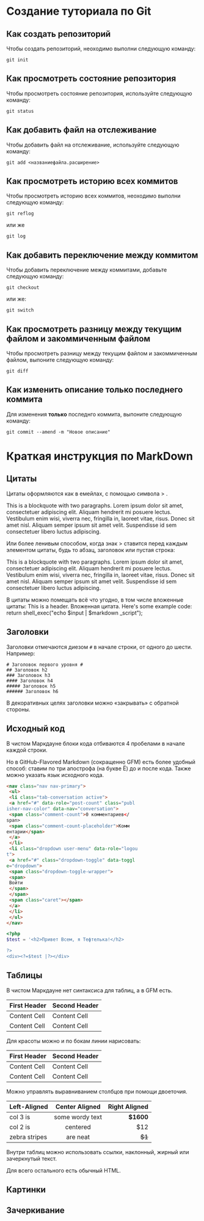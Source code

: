 # Создание туториала по Git

## Как создать репозиторий

Чтобы создать репозиторий, неоходимо выполни следующую команду:

```
git init
```

## Как просмотреть состояние репозитория

Чтобы просмотреть
состояние 
репозитория, используйте 
следующую команду:

```
git status
```

## Как добавить файл на отслеживание

Чтобы добавить файл на отслеживание, используйте следующую команду:

```
git add <названиефайла.расширение>
```

## Как просмотреть историю всех коммитов

Чтобы просмотреть 
историю всех
коммитов, неоходимо выполни 
следующую команду:

```
git reflog
```
или же

```
git log
```

## Как добавить переключение между коммитом

Чтобы добавить переключение между коммитами, добавьте следующую команду:

```
git checkout
```

или же:

```
git switch
```

## Как просмотреть разницу между текущим файлом и закоммиченным файлом

Чтобы просмотреть 
разницу между 
текущим файлом и
закоммиченным 
файлом, выпоните следующую команду:

```
git diff
```

## Как изменить описание только последнего коммита

Для изменения **только** последнго коммита, выпоните 
следующую команду:

```
git commit --amend -m "Новое описание"
```


# Краткая инструкция по MarkDown

## Цитаты

Цитаты оформляются как в емейлах, с помощью символа > .

This is a blockquote with two paragraphs. Lorem ipsum dolor
sit amet, consectetuer adipiscing elit. Aliquam hendrerit mi
posuere lectus. Vestibulum enim wisi, viverra nec, fringilla in,
laoreet vitae, risus.
Donec sit amet nisl. Aliquam semper ipsum sit amet velit.
Suspendisse id sem consectetuer libero luctus adipiscing.

Или более ленивым способом, когда знак > ставится перед каждым
элементом цитаты, будь то абзац, заголовок или пустая строка:

This is a blockquote with two paragraphs. Lorem ipsum dolor
sit amet, consectetuer adipiscing elit. Aliquam hendrerit mi
posuere lectus. Vestibulum enim wisi, viverra nec, fringilla in,
laoreet vitae, risus.
Donec sit amet nisl. Aliquam semper ipsum sit amet velit.
Suspendisse id sem consectetuer libero luctus adipiscing.

В цитаты можно помещать всё что угодно, в том числе вложенные
цитаты:
This is a header.
Вложенная цитата.
Here's some example code:
return shell_exec("echo $input | $markdown
_script");

## Заголовки

Заголовки отмечаются диезом `#` в начале строки, от
одного до шести. Например:

```
# Заголовок первого уровня #
## Заголовок h2
### Заголовок h3
#### Заголовок h4
##### Заголовок h5
###### Заголовок h6
```

В декоративных целях заголовки можно «закрывать» с
обратной стороны.

## Исходный код

В чистом Маркдауне блоки кода отбиваются 4 пробелами в начале
каждой строки.

Но в GitHub-Flavored Markdown (сокращенно GFM) есть более
удобный способ: ставим по три апострофа (на букве Ё) до и после
кода. Также можно указать язык исходного кода.

```HTML
<nav class="nav nav-primary">
 <ul>
 <li class="tab-conversation active">
 <a href="#" data-role="post-count" class="publ
isher-nav-color" data-nav="conversation">
 <span class="comment-count">0 комментариев</
span>
 <span class="comment-count-placeholder">Комм
ентарии</span>
 </a>
 </li>
 <li class="dropdown user-menu" data-role="logou
t">
 <a href="#" class="dropdown-toggle" data-toggl
e="dropdown">
 <span class="dropdown-toggle-wrapper">
 <span>
 Войти
 </span>
 </span>
 <span class="caret"></span>
 </a>
 </li>
 </ul>
</nav>
```
```php
<?php
$test = '<h2>Привет Всем, я Тефтелька!</h2>

?>
<div><?=$test |?></div>
```

## Таблицы

В чистом Маркдауне нет синтаксиса для таблиц, а в GFM
есть.

First Header | Second Header
------------- | -------------
Content Cell | Content Cell
Content Cell | Content Cell

Для красоты можно и по бокам линии нарисовать:

| First Header | Second Header |
| ------------- | ------------- |
| Content Cell | Content Cell |
| Content Cell | Content Cell |

Можно управлять выравниванием столбцов при помощи
двоеточия.

| Left-Aligned | Center Aligned | Right Aligned |
|:------------- |:---------------:| -------------:|
| col 3 is | some wordy text | **$1600** |
| col 2 is | centered | $12 |
| zebra stripes | are neat | ~~$1~~ |

Внутри таблиц можно использовать ссылки, наклонный,
жирный или зачеркнутый текст.

Для всего остального есть обычный HTML.

## Картинки

## Зачеркивание
